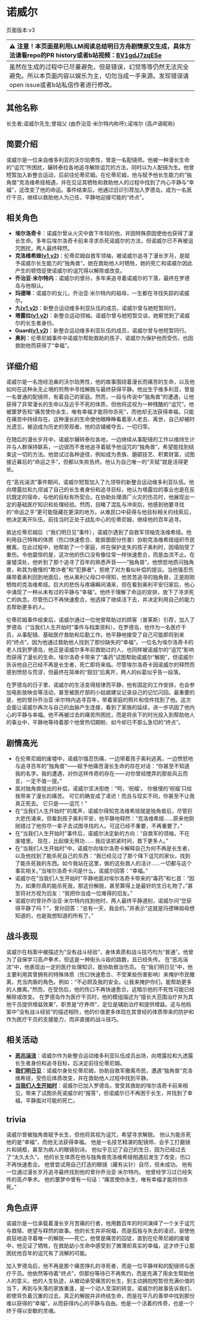 # 诺威尔
页面版本:v3
 

| :warning: 注意！本页面是利用LLM阅读总结明日方舟剧情原文生成，具体方法请看repo的PR history或者b站视频：[BV1gdJ7zqESe](https://www.bilibili.com/video/BV1gdJ7zqESe/)         |
|:----------------------------|
| 虽然在生成的过程中已尽量避免，但是错误，幻觉等等仍然无法完全避免。所以本页面内容以娱乐为主，切勿当成一手来源。发现错误请open issue或者b站私信作者进行修改。|



## 其他名称
长生者;诺威尔先生;曾祖父 (由乔治亚·米尔特内称呼);诺埃尔 (高卢语昵称)
## 简要介绍
诺威尔是一位来自维多利亚的沃尔珀男性，曾是一名配镜师。他被一种漫长生命的“诅咒”所困扰，辗转泰拉各地追寻解除诅咒的方法，同时以为人配镜为生。他曾短暂加入新整合运动，后前往伦蒂尼姆。在伦蒂尼姆，他与赋予他长生能力的“独角兽”克洛维希娅相遇，并在见证其牺牲和救助他人的过程中找到了内心平静与“幸福”，这改变了他的命运。事件结束后，他通过旧识引荐加入罗德岛，成为一名医疗干员，继续以救助他人为己任，平静地迎接可能的“终点”。
## 相关角色
-   **埃尔洛奇卡**：诺威尔曾从火灾中救下年轻的他，并因特殊原因使他也获得了漫长生命。多年后埃尔洛奇卡前来寻求杀死诺威尔的方法，但诺威尔已不再被诅咒困扰，两人最终释然。
-   **克洛维希娅([v1](../chars/extended_char_ke_luo_wei_xi_ya.md),[v2](extended_char_ke_luo_wei_xi_ya.md))**：伦蒂尼姆自救军领袖，被诺威尔追寻了漫长岁月，是赋予诺威尔长生能力的“独角兽”。她在救助他人时牺牲，她的死亡和诺威尔因此产生的顿悟促使诺威尔的诅咒得以解除或改变。
-   **乔治亚·米尔特内**：诺威尔的曾孙，多年来追寻着诺威尔的下落，最终在罗德岛与他相认。
-   **玛德琳**：诺威尔的女儿，乔治亚·米尔特内的祖母，一生都在寻找失踪的诺威尔。
-   **九([v1](../chars/extended_char_jiu.md),[v2](extended_char_jiu.md))**：新整合运动维多利亚队伍的成员，诺威尔曾与她短暂同行。
-   **塔露拉([v1](../chars/extended_char_386da9.md),[v2](extended_char_ta_lu_la.md))**：新整合运动领袖，诺威尔曾与她短暂交谈，她察觉到了诺威尔的长生者身份。
-   **Guard([v1](../chars/extended_char_Guard.md),[v2](extended_char_Guard.md))**：新整合运动维多利亚队伍的成员，诺威尔曾与他短暂同行。
-   **奥利**：伦蒂尼姆事件中诺威尔帮助救助的孩子，诺威尔为保护他而受伤，也因救助他而获得了“幸福”。
## 详细介绍
诺威尔是一名饱经沧桑的沃尔珀男性，他的故事围绕着漫长而痛苦的生命，以及他如何在这种永无止境的煎熬中寻找解脱与最终获得平静。他出生于维多利亚，曾是一名普通的配镜师，有着自己的家庭。然而，一段与传说中“独角兽”的遭遇，让他获得了异常漫长的生命以及近乎不死的体质，但他将这视为一种残酷的“诅咒”。他被噩梦告知“痛苦使你永生，唯有幸福才能将你杀死”，而他却无法获得幸福，只能在痛苦中持续存在。这种漫长的生命使他眼睁睁看着家人老去、离世，自己却被时光遗忘，被迫成为历史的旁观者。他的店铺被夺去，一切归零。

在随后的漫长岁月中，诺威尔辗转泰拉各地，一边继续从事配镜的工作以维持生计并与人群保持联系，一边锲而不舍地追寻着赋予他诅咒的“独角兽”，希望能找到结束这一切的方法。他尝试过各种途径，例如成为贵族、磨砺技艺、积累财富，试图接近幕后的“命运之手”，但都以失败告终。他认为自己唯一的“天赋”就是活得更长。

在“恶兆湍流”事件期间，诺威尔短暂加入了九领导的新整合运动维多利亚队伍。他向塔露拉和九坦诚了自己的长生者身份和追寻目标，他认为塔露拉的事业也是在反抗既定的宿命，与他的目标有所契合。在协助处理酒厂火灾的伤员时，他展现出一定的基础医疗知识和处理经验。然而，目睹了混乱与冲突后，他感到他要寻找的“命运之手”更可能隐藏在更深的地方。从难民口中获得与他目标相关的线索后，他决定离开队伍，前往当时正处于战乱中心的伦蒂尼姆，继续他的百年追寻。

抵达伦蒂尼姆后（“我们明日见”事件），诺威尔遇到了自救军领袖克洛维希娅。他利用自己特殊的体质（伤口快速愈合、能抵御部分伤害）协助克洛维希娅组织市民撤离。在此过程中，他帮助了一个家庭，并在保护走失的孩子奥利时，因塌陷受了重伤。令他震惊的是，这次他的伤口没有像往常一样快速愈合，而是血流不止。在废墟深处，他听到了那个追寻了百年的熟悉声音——“独角兽”。他愤怒地质问独角兽，称其为傲慢的“欺诈者”和“犯罪者”，拒绝了对方看似补偿的提议。当他强忍伤痛带着奥利回到地面后，他从奥利父母口中得知，他苦苦追寻的独角兽，正是刚刚牺牲的克洛维希娅。巨大的悲伤与疼痛瞬间涌来，但在看到奥利平安归家后，他心中涌现了一种从未有过的平静与“幸福”。他终于理解了命运的安排，放下了寻求死亡的执念。尽管伤口不再快速愈合，他选择了继续活下去，并决定利用自己的能力去帮助更多的人。

伦蒂尼姆事件结束后，诺威尔通过一位他曾帮助过的顾客（普莱斯）引荐，加入了罗德岛（“当我们人生开始时”事件与档案资料）。在罗德岛，他作为一名医疗干员，从事配镜、基础医疗救助和后勤工作。他平静地接受了自己可能即将到来的“终点”，因为他通过救助他人找到了那份缺失的“幸福”。一位名为埃尔洛奇卡的老人找到罗德岛，他正是诺威尔多年前救助过的人，也同样被诺威尔的“诅咒”影响而获得了漫长的生命。埃尔洛奇卡带来了“毒药”试图帮助诺威尔“解脱”，但诺威尔告诉他自己已经不再是长生者，死亡即将来临。尽管埃尔洛奇卡因诺威尔的释然而感到愤怒与荒谬，但最终在简单的“叙旧”后离开，两人的纠葛似乎告一段落。

在罗德岛的日子里，诺威尔的生活变得规律而平静，他有固定的工作安排，也会参加电影放映会等活动，甚至被医疗部的小姑娘建议记录自己的记忆闪回。最重要的是，他的曾孙乔治亚·米尔特内追寻百年，带着家庭的照片和信件找到了他。这次会面让诺威尔再次与自己的血脉产生连接，看到了家族的延续，进一步巩固了他内心的平静与幸福。他不再被过去的痛苦所困扰，而是将余下的时光投入到帮助他人的事业中，平静地等待着那个他曾热切期盼、如今却已不那么急切的“终点”。
## 剧情高光
*   在伦蒂尼姆的废墟中，诺威尔强忍伤痛，一边带着孩子奥利逃离，一边愤怒地与追寻百年的“独角兽”——赋予他痛苦漫长生命的存在对话：“你甚至不知道我的名字。我的遭遇，对你这样传奇的存在——对你曾经搅弄的那些风云而言，一定不值一提。”
*   面对独角兽提出的补偿，诺威尔坚决拒绝：“呵，‘祝福’。 你傲慢的‘祝福’只给我带来了漫长的痛苦。 可它的确变成了凌迟！而且与现实不同，你甚至不让我真正死去。 它只是——诅咒！”
*   在“当我们人生开始时”的尾声，诺威尔得知克洛维希娅就是独角兽后，尽管巨大悲伤涌来，但看到孩子奥利平安，他平静地释然：“克洛维希娅......原来他刚刚错过了他穷尽一辈子去试图寻找的人。可这已经不重要，不再重要了。”
*   在“当我们人生开始时”事件后，诺威尔决定新的方向：“自救军的领袖，不在废墟里。 现在，比起做无用功...... 我应该抓紧时间，救下更多人。”
*   在“当我们人生开始时”中，诺威尔向埃尔洛奇卡解释自己为何不再是长生者，以及他找到了能杀死自己的东西：“我已经见过了那个降下诅咒的家伙，找到了能杀死我的东西。如今我站在这里，做的这些救人的活计......一切都与这个事实相关。”当埃尔洛奇卡问是什么，诺威尔回答：“幸福。”
*   诺威尔在“当我们人生开始时”平静地面对埃尔洛奇卡带来的“毒药”和匕首：“因为，如果你真的能杀死我，那这份解脱，甚至算得上是最好的生日礼物了。”甚至将对方视为旧友：“我把你当成一位难得的旧友。”
*   诺威尔的曾孙乔治亚·米尔特内找到他时，两人最终平静道别，诺威尔问“您获得平静了吗？”，曾孙回答：“总有一天，我会的。”并表示“这就是玛德琳祖母想知道的，也是我想知道的所有了。”
## 战斗表现
诺威尔在档案中被描述为“没有战斗经验”，身体素质和战斗技巧均为“普通”。他曾为了自保学习高卢拳术，但这是一种街头斗殴的路数，且已经失传。
在“恶兆湍流”中，他表现出一定的医疗处理知识，能协助救治伤员。
在“我们明日见”中，他主要利用其曾拥有的特殊体质（伤口快速愈合、不受某些伤害影响）来掩护市民撤离，充当肉盾的角色。例如：“不必顾及我的安全。让我来掩护你们，能帮助更多的人撤离。”然而，在受伤后，他的伤口不再快速愈合，这暗示他的不死性可能已经解除或改变。
在罗德岛作为医疗干员时，他的模组描述为“擅长大范围治疗并为其他干员提供增益效果”，职责是“疗养师”，定位是辅助治疗和提供增益。这与他档案中“没有战斗经验”的描述相符，他的价值更多体现在其曾经的体质带来的防护和作为医疗干员的支援能力，而非直接的战斗技巧。
## 相关活动
-   **[恶兆湍流](../stories/main_13.md)**：诺威尔作为新整合运动维多利亚队伍成员出场，向塔露拉和九透露长生者身份和追寻目标，后决定前往伦蒂尼姆。
-   **[我们明日见](../stories/act18mini.md)**：诺威尔身处伦蒂尼姆，协助自救军撤离市民，遭遇“独角兽”克洛维希娅，受伤后体质改变，并在救助他人过程中找到平静。
-   **[当我们人生开始时](../stories/story_nowell_set_1.md)**：诺威尔已加入罗德岛，曾受其救助的埃尔洛奇卡前来相见，带来了试图杀死诺威尔的“报答”，但诺威尔已不再困于长生，并找到了幸福，平静面对可能的死亡。
## trivia
诺威尔曾被独角兽赋予长生，但他将其视为诅咒，希望寻求解脱。
他认为能杀死他的是“幸福”，而他无法获得幸福。
他是一名技艺精湛的配镜师，会手工打磨镜片和镜框，甚至为病人的眼镜刻诗。
他似乎忘记了自己的生日，因为已经过去了“太久太久”。
他的长生体质在他与独角兽克洛维希娅相遇后发生了改变，伤口不再快速愈合。
他曾尝试用自己打造的眼镜（藏有尖针）自尽，但未成功。
他有一位通过漫长岁月追寻最终找到他的曾孙乔治亚·米尔特内。
他曾经学习过已经失传的高卢拳术。
他的噩梦中曾有一句话：“痛苦使你永生，唯有幸福才能将你杀死。”
## 角色点评
诺威尔是一位承载着漫长岁月苦痛的行者，他用数百年的时间演绎了一个关于诅咒与救赎、绝望与释然的故事。他的长生并非祝福，而是孤独与失去的凌迟，驱使他疯狂地追寻着唯一的解脱——死亡。他曾是痛苦的囚徒，直到在伦蒂尼姆的废墟中，他见证了牺牲，在救助幼小生命中感受到了微薄却真实的幸福，这才终于让那困扰他百年的诅咒有了消解的可能。

加入罗德岛后，他不再是那个痛苦挣扎的寻死者，而是一位平静祥和的配镜师与医疗干员。他依然等待着“终点”，但那份等待已不再焦灼，而是充满了用余生帮助他人的意义。他的人生轨迹，从被动承受痛苦的长生，到主动拥抱短暂但充满价值的当下，再到与失落的家族重逢，是一个动人至深的转变。诺威尔的故事告诉我们，即使背负着沉重的过去，真正的解脱并非终结生命，而是在平凡的善举中找到那份难以获得的“幸福”，从而获得内心的平静与自由。他是一个活着的传奇，也是一个终于得以安歇的灵魂。